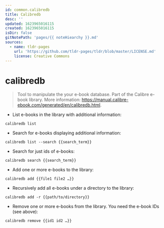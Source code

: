 ```yaml
---
id: common.calibredb
title: Calibredb
desc: ''
updated: 1623965016115
created: 1623965016115
isDir: false
gitNotePath: 'pages/{{ noteHiearchy }}.md'
sources:
  - name: tldr-pages
    url: 'https://github.com/tldr-pages/tldr/blob/master/LICENSE.md'
    license: Creative Commons
---
```

# calibredb

> Tool to manipulate the your e-book database.
> Part of the Calibre e-book library.
> More information: <https://manual.calibre-ebook.com/generated/en/calibredb.html>.

- List e-books in the library with additional information:

`calibredb list`

- Search for e-books displaying additional information:

`calibredb list --search {{search_term}}`

- Search for just ids of e-books:

`calibredb search {{search_term}}`

- Add one or more e-books to the library:

`calibredb add {{file1 file2 …}}`

- Recursively add all e-books under a directory to the library:

`calibredb add -r {{path/to/directory}}`

- Remove one or more e-books from the library. You need the e-book IDs (see above):

`calibredb remove {{id1 id2 …}}`

